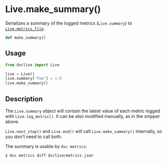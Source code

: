 # Live.make_summary()

Serializes a summary of the logged metrics (`Live.summary`) to
[`Live.metrics_file`](/doc/dvclive/live#properties).

```py
def make_summary()
```

## Usage

```py
from dvclive import Live

live = Live()
live.summary["foo"] = 1.0
live.make_summary()
```

## Description

The `Live.summary` object will contain the latest value of each metric logged
with `Live.log_metric()`. It can be also modified manually, as in the snippet
above.

<admon type="info">

`Live.next_step()` and `Live.end()` will call `Live.make_summary()` internally,
so you don't need to call both.

</admon>

The summary is usable by `dvc metrics`:

```cli
$ dvc metrics diff dvclive/metrics.json
```
